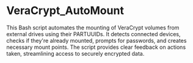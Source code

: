 # VeraCrypt_AutoMount
This Bash script automates the mounting of VeraCrypt volumes from external drives using their PARTUUIDs. It detects connected devices, checks if they're already mounted, prompts for passwords, and creates necessary mount points. The script provides clear feedback on actions taken, streamlining access to securely encrypted data.

